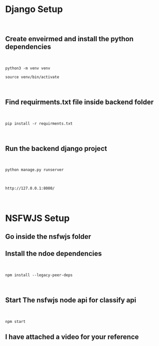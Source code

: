 # Django Setup
<br>
<h2> Create enveirmed and install the python dependencies</h2>
<br/>

```
python3 -m venv venv

source venv/bin/activate
```
<br>

<h2>Find requirments.txt file inside backend folder</h2>
<br>

```
pip install -r requirments.txt
```
<br>

<h2>Run the backend django project</h2>
<br>

```
python manage.py runserver
```
<br>

```
http://127.0.0.1:8000/
```
<br>

# NSFWJS Setup

<h2>Go inside the nsfwjs folder</h2>

<h2>Install the ndoe dependencies</h2>
<br>

```
npm install --legacy-peer-deps
```
<br>

<h2>Start The nsfwjs node api for classify api</h2>
<br>

```
npm start
```


<h2>I have attached a video for your reference</h2>
